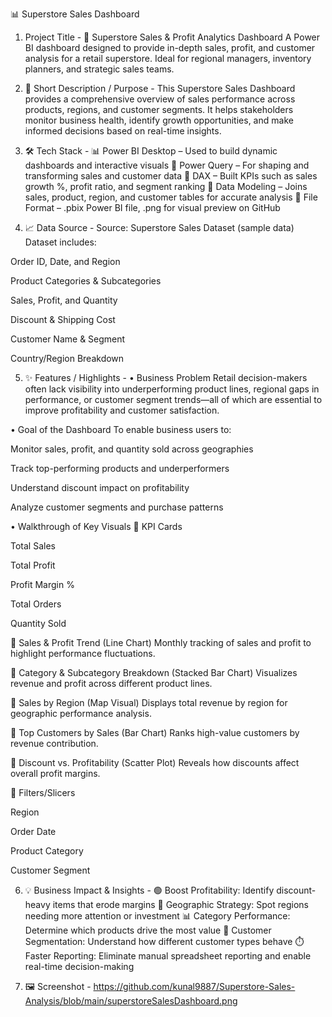 📊 Superstore Sales Dashboard
1. Project Title -
🏬 Superstore Sales & Profit Analytics Dashboard
A Power BI dashboard designed to provide in-depth sales, profit, and customer analysis for a retail superstore. Ideal for regional managers, inventory planners, and strategic sales teams.

2. 📌 Short Description / Purpose -
This Superstore Sales Dashboard provides a comprehensive overview of sales performance across products, regions, and customer segments. It helps stakeholders monitor business health, identify growth opportunities, and make informed decisions based on real-time insights.

3. 🛠️ Tech Stack -
📊 Power BI Desktop – Used to build dynamic dashboards and interactive visuals
📂 Power Query – For shaping and transforming sales and customer data
🧠 DAX – Built KPIs such as sales growth %, profit ratio, and segment ranking
🧱 Data Modeling – Joins sales, product, region, and customer tables for accurate analysis
📁 File Format – .pbix Power BI file, .png for visual preview on GitHub

4. 📈 Data Source -
Source: Superstore Sales Dataset (sample data)
Dataset includes:

Order ID, Date, and Region

Product Categories & Subcategories

Sales, Profit, and Quantity

Discount & Shipping Cost

Customer Name & Segment

Country/Region Breakdown

5. ✨ Features / Highlights -
• Business Problem
Retail decision-makers often lack visibility into underperforming product lines, regional gaps in performance, or customer segment trends—all of which are essential to improve profitability and customer satisfaction.

• Goal of the Dashboard
To enable business users to:

Monitor sales, profit, and quantity sold across geographies

Track top-performing products and underperformers

Understand discount impact on profitability

Analyze customer segments and purchase patterns

• Walkthrough of Key Visuals
🔹 KPI Cards

Total Sales

Total Profit

Profit Margin %

Total Orders

Quantity Sold

🔹 Sales & Profit Trend (Line Chart)
Monthly tracking of sales and profit to highlight performance fluctuations.

🔹 Category & Subcategory Breakdown (Stacked Bar Chart)
Visualizes revenue and profit across different product lines.

🔹 Sales by Region (Map Visual)
Displays total revenue by region for geographic performance analysis.

🔹 Top Customers by Sales (Bar Chart)
Ranks high-value customers by revenue contribution.

🔹 Discount vs. Profitability (Scatter Plot)
Reveals how discounts affect overall profit margins.

🔹 Filters/Slicers

Region

Order Date

Product Category

Customer Segment

6. 💡 Business Impact & Insights -
🟢 Boost Profitability: Identify discount-heavy items that erode margins
📍 Geographic Strategy: Spot regions needing more attention or investment
📊 Category Performance: Determine which products drive the most value
👤 Customer Segmentation: Understand how different customer types behave
⏱️ Faster Reporting: Eliminate manual spreadsheet reporting and enable real-time decision-making

7. 🖼️ Screenshot - https://github.com/kunal9887/Superstore-Sales-Analysis/blob/main/superstoreSalesDashboard.png
